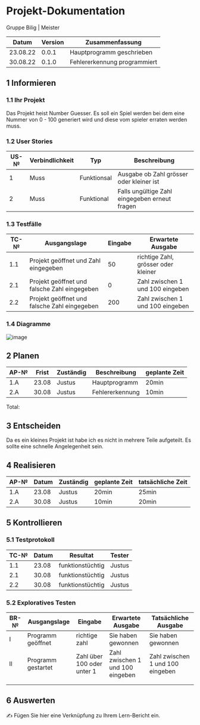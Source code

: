 # Projekt-Dokumentation

Gruppe Bilig | Meister

| Datum | Version | Zusammenfassung                                              |
| ----- | ------- | ------------------------------------------------------------ |
|23.08.22       | 0.0.1   | Hauptprogramm geschrieben |
|30.08.22       | 0.1.0    |          Fehlererkennung programmiert                                                    |

## 1 Informieren

### 1.1 Ihr Projekt

Das Projekt heist Number Guesser. Es soll ein Spiel werden bei dem eine Nummer von 0 - 100 generiert wird und diese vom spieler erraten werden muss.

### 1.2 User Stories

| US-№ | Verbindlichkeit | Typ  | Beschreibung                       |
| ---- | --------------- | ---- | ---------------------------------- |
| 1    |        Muss     |  Funktionsal    | Ausgabe ob Zahl grösser oder kleiner ist |
| 2  |       Muss          |     Funktional |       Falls ungültige Zahl eingegeben erneut fragen                             |
            

### 1.3 Testfälle

| TC-№ | Ausgangslage | Eingabe | Erwartete Ausgabe |
| ---- | ------------ | ------- | ----------------- |
| 1.1  | Projekt geöffnet und Zahl eingegeben            |   50      |     richtige Zahl, grösser oder kleiner              |
| 2.1  |      Projekt geöffnet und falsche Zahl eingegeben        |    0     |   Zahl zwischen 1 und 100 eingeben                |
| 2.2  |      Projekt geöffnet und falsche Zahl eingegeben        |    200     |   Zahl zwischen 1 und 100 eingeben                |

### 1.4 Diagramme

![image](https://user-images.githubusercontent.com/111336147/189826432-14c21ddc-b268-470e-a2e1-6802de5af86a.png)


## 2 Planen

| AP-№ | Frist | Zuständig | Beschreibung | geplante Zeit |
| ---- | ----- | --------- | ------------ | ------------- |
| 1.A  | 23.08      | Justus          |   Hauptprogramm    |  20min             |
| 2.A | 30.08      |    Justus       |  Fehlererkennung            |    10min           |

Total: 


## 3 Entscheiden

Da es ein kleines Projekt ist habe ich es nicht in mehrere Teile aufgeteilt. Es sollte eine schnelle Angelegenheit sein.

## 4 Realisieren

| AP-№ | Datum | Zuständig | geplante Zeit | tatsächliche Zeit |
| ---- | ----- | --------- | ------------- | ----------------- |
| 1.A  |   23.08    |  Justus         |   20min            |    25min               |
| 2.A  |   30.08    |  Justus         |    10min           |       20min            |


## 5 Kontrollieren

### 5.1 Testprotokoll

| TC-№ | Datum | Resultat | Tester |
| ---- | ----- | -------- | ------ |
| 1.1  | 23.08      |   funktionstüchtig       | Justus       |
| 2.1  |  30.08     |   funktionstüchtig       |   Justus     |
| 2.2  | 30.08      |   funktionstüchtig       |   Justus     |


### 5.2 Exploratives Testen

| BR-№ | Ausgangslage | Eingabe | Erwartete Ausgabe | Tatsächliche Ausgabe |
| ---- | ------------ | ------- | ----------------- | -------------------- |
| I    |  Programm geöffnet            |  richtige zahl       |   Sie haben gewonnen                |     Sie haben gewonnen                 |
| II   |       Programm gestartet  |    Zahl über 100 oder unter 1     |Zahl zwischen 1 und 100 eingeben   |   Zahl zwischen 1 und 100 eingeben     |
|      |              |         |                   |                      |
|      |              |         |                   |                      |



## 6 Auswerten

✍️ Fügen Sie hier eine Verknüpfung zu Ihrem Lern-Bericht ein.
